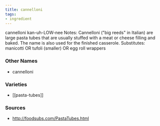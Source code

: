 ```yaml
---
title: cannelloni
tags:
- ingredient
---
```

cannelloni kan-uh-LOW-nee Notes: Cannelloni ("big reeds" in Italian) are large pasta tubes that are usually stuffed with a meat or cheese filling and baked. The name is also used for the finished casserole. Substitutes: manicotti OR tufoli (smaller) OR egg roll wrappers

### Other Names

* cannelloni

### Varieties

* [[pasta-tubes]]

### Sources
* http://foodsubs.com/PastaTubes.html
